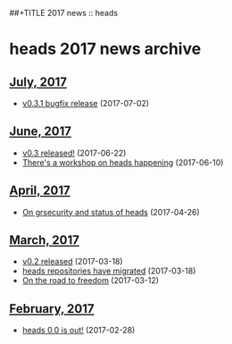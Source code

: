 ##+TITLE 2017 news :: heads

heads 2017 news archive
==========================

## [July, 2017](07/index.html)

* [v0.3.1 bugfix release](07/release-031.html) (2017-07-02)

## [June, 2017](06/index.html)

* [v0.3 released!](06/release-03.html) (2017-06-22)
* [There's a workshop on heads happening](06/rmll2017.html) (2017-06-10)

## [April, 2017](04/index.html)

* [On grsecurity and status of heads](04/on-grsec.html) (2017-04-26)

## [March, 2017](03/index.html)

* [v0.2 released](03/release-02.html) (2017-03-18)
* [heads repositories have migrated](03/repo-migration.html) (2017-03-18)
* [On the road to freedom](03/on-the-road-to-freedom.html) (2017-03-12)

## [February, 2017](02/index.html)

* [heads 0.0 is out!](02/heads-is-out.html) (2017-02-28)

